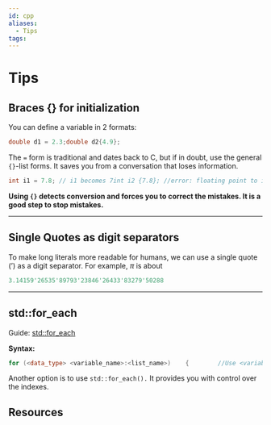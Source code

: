 ```yaml
---
id: cpp
aliases:
  - Tips
tags:
---
```


# Tips

## Braces {} for initialization

You can define a variable in 2 formats:

```cpp
double d1 = 2.3;double d2{4.9};
```

The `=` form is traditional and dates back to C, but if in doubt, use the general `{}`-list forms. It saves you from a conversation that loses information.

```cpp
int i1 = 7.8; // i1 becomes 7int i2 {7.8}; //error: floating point to integer conversion
```

**Using `{}` detects conversion and forces you to correct the mistakes. It is a good step to stop mistakes.**

---

## Single Quotes as digit separators

To make long literals more readable for humans, we can use a single quote (’) as a digit separator. For example, *π* is about

```cpp
3.14159'26535'89793'23846'26433'83279'50288
```

---

## std::for_each

Guide: [std::for_each](https://en.cppreference.com/w/cpp/algorithm/for_each)

**Syntax:**

```cpp
for (<data_type> <variable_name>:<list_name>)    {        //Use <variable_name> for work    }
```

Another option is to use `std::for_each().` It provides you with control over the indexes.

## Resources

